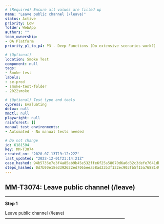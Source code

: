 ```yaml
---
# (Required) Ensure all values are filled up
name: "Leave public channel (/leave)"
status: Active
priority: Low
folder: WebApp
authors: ""
team_ownership: 
- QA Platform
priority_p1_to_p4: P3 - Deep Functions (Do extensive scenarios work?)

# (Optional)
location: Smoke Test
component: null
tags: 
- Smoke test
labels: 
- se-prod
- smoke-test-folder
- 2022smoke

# (Optional) Test type and tools
cypress: Evaluating
detox: null
mmctl: null
playwright: null
rainforest: []
manual_test_environments: 
- Automated - No manual tests needed

# Do not change
id: 6181504
key: MM-T3074
created_on: "2020-07-13T19:12:22Z"
last_updated: "2022-12-01T21:14:21Z"
case_hashed: 94b5736e7e3f4a85ab9b45e532ffe6f25a58070d6a6d32c3defe7641db9d1a0d5c5f5e4c06f6bdfffac6823c66e3ddd4
steps_hashed: 0d7b90e18e3392622ed706beea58ad23b3f122ec903fb5f15a7688149e2f50722270f0fa937e7bb643b62d3b247f9a6c
---
```


<!-- (Auto-generated) Based on frontmatter's "key" and "name" -->

## MM-T3074: Leave public channel (/leave)

---

**Step 1**

Leave public channel (/leave)\
————————————————————————————
